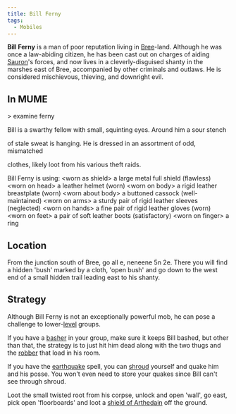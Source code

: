 ```yaml
---
title: Bill Ferny
tags:
  - Mobiles
---
```

**Bill Ferny** is a man of poor reputation living in
[Bree](Bree "wikilink")-land. Although he was once a law-abiding
citizen, he has been cast out on charges of aiding
[Sauron](Sauron "wikilink")'s forces, and now lives in a
cleverly-disguised shanty in the marshes east of Bree, accompanied by
other criminals and outlaws. He is considered mischievous, thieving, and
downright evil.

## In MUME

\> examine ferny

Bill is a swarthy fellow with small, squinting eyes. Around him a sour
stench

of stale sweat is hanging. He is dressed in an assortment of odd,
mismatched

clothes, likely loot from his various theft raids.

Bill Ferny is using: \<worn as shield\> a large metal full shield
(flawless) \<worn on head\> a leather helmet (worn) \<worn on body\> a
rigid leather breastplate (worn) \<worn about body\> a buttoned cassock
(well-maintained) \<worn on arms\> a sturdy pair of rigid leather
sleeves (neglected) \<worn on hands\> a fine pair of rigid leather
gloves (worn) \<worn on feet\> a pair of soft leather boots
(satisfactory) \<worn on finger\> a ring

## Location

From the junction south of Bree, go all e, neneene 5n 2e. There you will
find a hidden 'bush' marked by a cloth, 'open bush' and go down to the
west end of a small hidden trail leading east to his shanty.

## Strategy

Although Bill Ferny is not an exceptionally powerful mob, he can pose a
challenge to lower-[level](level "wikilink") groups.

If you have a [basher](bash "wikilink") in your group, make sure it
keeps Bill bashed, but other than that, the strategy is to just hit him
dead along with the two thugs and the [robber](robber "wikilink") that
load in his room.

If you have the [earthquake](earthquake "wikilink") spell, you can
[shroud](shroud "wikilink") yourself and quake him and his posse. You
won't even need to store your quakes since Bill can't see through
shroud.

Loot the small twisted root from his corpse, unlock and open 'wall', go
east, pick open 'floorboards' and loot a [shield of
Arthedain](shield_of_Arthedain "wikilink") off the ground.
